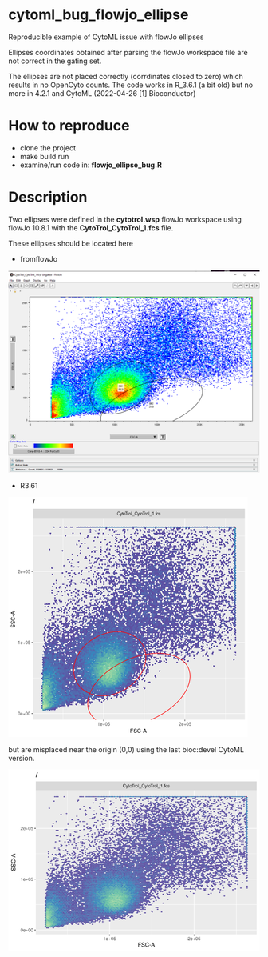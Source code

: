 # cytoml_bug_flowjo_ellipse

Reproducible example of CytoML issue with flowJo ellipses 

Ellipses coordinates obtained after parsing the flowJo workspace file are not correct in the gating set. 


The ellipses are not placed correctly (corrdinates closed to zero) which results in no OpenCyto counts. The code works in R_3.6.1 (a bit old) but no more in 4.2.1 and CytoML (2022-04-26 [1] Bioconductor)

# How to reproduce

* clone the project
* make build run
* examine/run code in: **flowjo_ellipse_bug.R**

# Description

Two ellipses were defined in the **cytotrol.wsp** flowJo workspace using flowJo 10.8.1 with the **CytoTrol_CytoTrol_1.fcs** file.

These ellipses should be located here
* fromflowJo

![image](plot_flowjo.png)

* R3.61

![image](plot_361.png)

but are misplaced near the origin (0,0) using the last bioc:devel CytoML version.

![image](plot_4.2.1.svg)